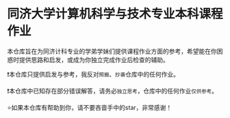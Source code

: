 # 同济大学计算机科学与技术专业本科课程作业

本仓库旨在为同济计科专业的学弟学妹们提供课程作业方面的参考，希望能在你困惑时提供思路和启发，或成为你独立完成作业后检查的辅助。

❗本仓库只提供启发与参考，我反对`照搬`、`抄袭`仓库中的任何作业。

❗本仓库中已知存在部分错误解答，请务必`独立思考`，仓库中的任何作业`仅供参考`。


⭐如果本仓库有帮助到你，请不要吝啬手中的star，非常感谢！
